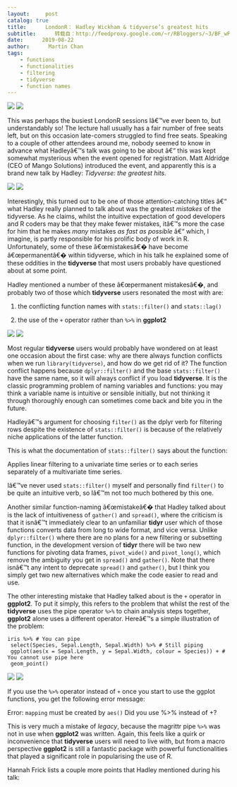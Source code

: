 ```yaml
---
layout:     post
catalog: true
title:      LondonR： Hadley Wickham & tidyverse’s greatest hits
subtitle:      转载自：http://feedproxy.google.com/~r/RBloggers/~3/BF_wPHsGzvc/
date:      2019-08-22
author:      Martin Chan
tags:
    - functions
    - functionalities
    - filtering
    - tidyverse
    - function names
---
```


![](https://i1.wp.com/martinctc.github.io/blog/images/IMG_8039.jpg?w=450&is-pending-load=1#038;ssl=1)
![](https://i1.wp.com/martinctc.github.io/blog/images/IMG_8039.jpg?w=450&ssl=1)


This was perhaps the busiest LondonR sessions Iâ€™ve ever been to, but understandably so! The lecture hall usually has a fair number of free seats left, but on this occasion late-comers struggled to find free seats. Speaking to a couple of other attendees around me, nobody seemed to know in advance what Hadleyâ€™s talk was going to be about â€“ this was kept somewhat mysterious when the event opened for registration. Matt Aldridge (CEO of Mango Solutions) introduced the event, and apparently this is a brand new talk by Hadley: *Tidyverse: the greatest hits*.

![](https://i0.wp.com/martinctc.github.io/blog/images/hex-tidyverse.png?w=30%25&is-pending-load=1#038;ssl=1)
![](https://i0.wp.com/martinctc.github.io/blog/images/hex-tidyverse.png?w=30%25&ssl=1)


Interestingly, this turned out to be one of those attention-catching titles â€“ what Hadley really planned to talk about was the greatest *mistakes* of the tidyverse. As he claims, whilst the intuitive expectation of good developers and R coders may be that they make fewer mistakes, itâ€™s more the case for him that he makes *many* mistakes *as fast as possible* â€“ which, I imagine, is partly responsible for his prolific body of work in R. Unfortunately, some of these â€œmistakesâ€� have become â€œpermanentâ€� within tidyverse, which in his talk he explained some of these oddities in the **tidyverse** that most users probably have questioned about at some point.

Hadley mentioned a number of these â€œpermanent mistakesâ€�, and probably two of those which **tidyverse** users resonated the most with are:

1. the conflicting function names with `stats::filter()` and `stats::lag()`

1. the use of the `+` operator rather than `%>%` in **ggplot2**


![](https://i2.wp.com/martinctc.github.io/blog/images/masking-filter-lag.PNG?w=450&is-pending-load=1#038;ssl=1)
![](https://i2.wp.com/martinctc.github.io/blog/images/masking-filter-lag.PNG?w=450&ssl=1)


Most regular **tidyverse** users would probably have wondered on at least one occasion about the first case: why are there always function conflicts when we run `library(tidyverse)`, and how do we get rid of it? The function conflict happens because `dplyr::filter()` and the base `stats::filter()` have the same name, so it will always conflict if you load **tidyverse**. It is the classic programming problem of naming variables and functions: you may think a variable name is intuitive or sensible initially, but not thinking it through thoroughly enough can sometimes come back and bite you in the future.

Hadleyâ€™s argument for choosing `filter()` as the dplyr verb for filtering rows despite the existence of `stats::filter()` is because of the relatively niche applications of the latter function.

This is what the documentation of `stats::filter()` says about the function:

> 
Applies linear filtering to a univariate time series or to each series separately of a multivariate time series.


Iâ€™ve never used `stats::filter()` myself and personally find `filter()` to be quite an intuitive verb, so Iâ€™m not too much bothered by this one.

Another similar function-naming â€œmistakeâ€� that Hadley talked about is the lack of intuitiveness of `gather()` and `spread()`, where the criticism is that it isnâ€™t immediately clear to an unfamiliar **tidyr** user which of those functions converts data from long to wide format, and vice versa. Unlike `dplyr::filter()` where there are no plans for a new filtering or subsetting function, in the development version of **tidyr** there will be two new functions for pivoting data frames, `pivot_wide()` and `pivot_long()`, which remove the ambiguity you get in `spread()` and `gather()`. Note that there isnâ€™t any intent to deprecate `spread()` and `gather()`, but I think you simply get two new alternatives which make the code easier to read and use.

The other interesting mistake that Hadley talked about is the `+` operator in **ggplot2**. To put it simply, this refers to the problem that whilst the rest of the **tidyverse** uses the pipe operator `%>%` to chain analysis steps together, **ggplot2** alone uses a different operator. Hereâ€™s a simple illustration of the problem:

```
iris %>% # You can pipe
 select(Species, Sepal.Length, Sepal.Width) %>% # Still piping 
 ggplot(aes(x = Sepal.Length, y = Sepal.Width, colour = Species)) + # You cannot use pipe here
 geom_point()
```

![](https://i2.wp.com/martinctc.github.io/blog/knitr_files/londonr-meeting-hadley_22-08-19_files/figure-html/unnamed-chunk-2-1.png?w=456&is-pending-load=1#038;ssl=1)
![](https://i2.wp.com/martinctc.github.io/blog/knitr_files/londonr-meeting-hadley_22-08-19_files/figure-html/unnamed-chunk-2-1.png?w=456&ssl=1)


If you use the `%>%` operator instead of `+` once you start to use the ggplot functions, you get the following error message:

> 
Error: `mapping` must be created by `aes()` Did you use %>% instead of +?


This is very much a mistake of *legacy*, because the magrittr pipe `%>%` was not in use when **ggplot2** was written. Again, this feels like a quirk or inconvenience that **tidyverse** users will need to live with, but from a macro perspective **ggplot2** is still a fantastic package with powerful functionalities that played a significant role in popularising the use of R.

Hannah Frick lists a couple more points that Hadley mentioned during his talk:

